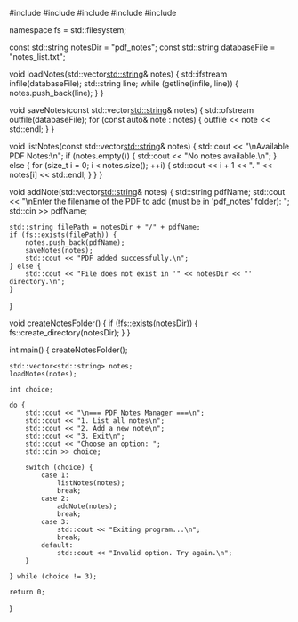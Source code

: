 #include <iostream>
#include <fstream>
#include <vector>
#include <string>
#include <filesystem>

namespace fs = std::filesystem;

const std::string notesDir = "pdf_notes";
const std::string databaseFile = "notes_list.txt";

void loadNotes(std::vector<std::string>& notes) {
    std::ifstream infile(databaseFile);
    std::string line;
    while (getline(infile, line)) {
        notes.push_back(line);
    }
}

void saveNotes(const std::vector<std::string>& notes) {
    std::ofstream outfile(databaseFile);
    for (const auto& note : notes) {
        outfile << note << std::endl;
    }
}

void listNotes(const std::vector<std::string>& notes) {
    std::cout << "\nAvailable PDF Notes:\n";
    if (notes.empty()) {
        std::cout << "No notes available.\n";
    } else {
        for (size_t i = 0; i < notes.size(); ++i) {
            std::cout << i + 1 << ". " << notes[i] << std::endl;
        }
    }
}

void addNote(std::vector<std::string>& notes) {
    std::string pdfName;
    std::cout << "\nEnter the filename of the PDF to add (must be in 'pdf_notes' folder): ";
    std::cin >> pdfName;

    std::string filePath = notesDir + "/" + pdfName;
    if (fs::exists(filePath)) {
        notes.push_back(pdfName);
        saveNotes(notes);
        std::cout << "PDF added successfully.\n";
    } else {
        std::cout << "File does not exist in '" << notesDir << "' directory.\n";
    }
}

void createNotesFolder() {
    if (!fs::exists(notesDir)) {
        fs::create_directory(notesDir);
    }
}

int main() {
    createNotesFolder();

    std::vector<std::string> notes;
    loadNotes(notes);

    int choice;

    do {
        std::cout << "\n=== PDF Notes Manager ===\n";
        std::cout << "1. List all notes\n";
        std::cout << "2. Add a new note\n";
        std::cout << "3. Exit\n";
        std::cout << "Choose an option: ";
        std::cin >> choice;

        switch (choice) {
            case 1:
                listNotes(notes);
                break;
            case 2:
                addNote(notes);
                break;
            case 3:
                std::cout << "Exiting program...\n";
                break;
            default:
                std::cout << "Invalid option. Try again.\n";
        }

    } while (choice != 3);

    return 0;
}
